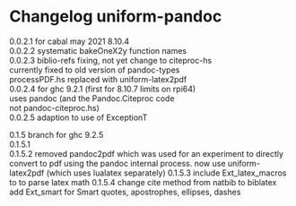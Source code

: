 # Changelog uniform-pandoc
  0.0.2.1 for cabal may 2021 8.10.4  
  0.0.2.2 systematic bakeOneX2y function names  
  0.0.2.3 biblio-refs fixing, not yet change to citeproc-hs  
            currently fixed to old version of pandoc-types   
            processPDF.hs replaced with uniform-latex2pdf  
  0.0.2.4 for ghc 9.2.1 (first for 8.10.7 limits on rpi64)  
            uses pandoc (and the Pandoc.Citeproc code  
            not pandoc-citeproc.hs)  
  0.0.2.5 adaption to use of ExceptionT  
  
0.1.5 branch for ghc 9.2.5  
0.1.5.1  
0.1.5.2 removed pandoc2pdf which was used for an experiment to directly convert to pdf using the pandoc internal process. 
        now use uniform-latex2pdf (which uses lualatex separately)
0.1.5.3 include Ext_latex_macros to to parse latex math
0.1.5.4 change cite method from natbib to biblatex
            add Ext_smart for Smart quotes, apostrophes, ellipses, dashes

